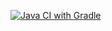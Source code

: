 [![Java CI with Gradle](https://github.com/JulyJulyZH/Selenide/actions/workflows/gradle.yml/badge.svg)](https://github.com/JulyJulyZH/Selenide/actions/workflows/gradle.yml)
